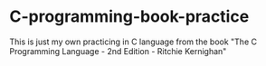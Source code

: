 # C-programming-book-practice
This is just my own practicing in C language from the book "The C Programming Language - 2nd Edition - Ritchie Kernighan"